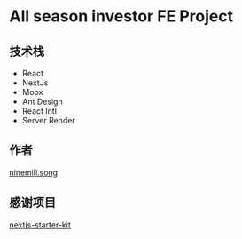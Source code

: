 # All season investor FE Project

## 技术栈

* React
* NextJs
* Mobx
* Ant Design
* React Intl
* Server Render

## 作者

[ninemill.song](https://github.com/ninemilli-song)

## 感谢项目

[nextjs-starter-kit](https://github.com/soulmachine/nextjs-starter-kit)

